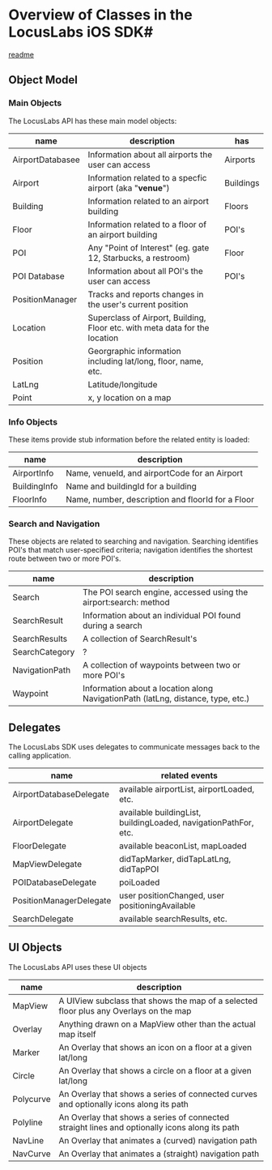 # Overview of Classes in the LocusLabs iOS SDK#

[readme](readme.md)

## Object Model ##

### Main Objects ###

The LocusLabs API has these main model objects:

name             | description                                                                 | has
---------------- | --------------------------------------------------------------------------- | ---------
AirportDatabasee | Information about all airports the user can access                          | Airports
Airport          | Information related to a specfic airport (aka "<b>venue</b>")               | Buildings
Building         | Information related to an airport building                                  | Floors
Floor            | Information related to a floor of an airport building                       | POI's
POI              | Any "Point of Interest" (eg. gate 12, Starbucks, a restroom)                | Floor
POI Database     | Information about all POI's the user can access                             | POI's
PositionManager  | Tracks and reports changes in the user's current position                   |
Location         | Superclass of Airport, Building, Floor etc. with meta data for the location |
Position         | Georgraphic information including lat/long, floor, name, etc.               |
LatLng           | Latitude/longitude                                                          |
Point            | x, y location on a map                                                      |

### Info Objects ##


These items provide stub information before the related entity is loaded: 


name                           | description
------------------------------ | -------------------------------------------------
AirportInfo                    | Name, venueId, and airportCode for an Airport
BuildingInfo                   | Name and buildingId for a building
FloorInfo                      | Name, number, description and floorId for a Floor


### Search and Navigation #### 


These objects are related to searching and navigation. Searching identifies POI's that match
user-specified criteria; navigation identifies the shortest route between two or more POI's.


name              | description
----------------- | --------------------------------------------------------------------------------
Search            | The POI search engine, accessed using the airport:search: method
SearchResult      | Information about an individual POI found during a search
SearchResults     | A collection of SearchResult's
SearchCategory    | ?
NavigationPath    | A collection of waypoints between two or more POI's
Waypoint          | Information about a location along NavigationPath (latLng, distance, type, etc.)


## Delegates ## 

The LocusLabs SDK uses delegates to communicate messages back to the calling application.


name                    | related events
----------------------- | ---------------------------------------------------------------
AirportDatabaseDelegate | available airportList, airportLoaded, etc.
AirportDelegate         | available buildingList, buildingLoaded, navigationPathFor, etc.
FloorDelegate           | available beaconList, mapLoaded
MapViewDelegate         | didTapMarker, didTapLatLng, didTapPOI
POIDatabaseDelegate     | poiLoaded
PositionManagerDelegate | user positionChanged, user positioningAvailable
SearchDelegate          | available searchResults, etc.




## UI Objects ##

The LocusLabs API uses these UI objects


name      | description
--------- | ----------------------------------------------------------------------------------------------
MapView   | A UIView subclass that shows the map of a selected floor plus any Overlays on the map
Overlay   | Anything drawn on a MapView other than the actual map itself
Marker    | An Overlay that shows an icon on a floor at a given lat/long
Circle    | An Overlay that shows a circle on a floor at a given lat/long
Polycurve | An Overlay that shows a series of connected curves and optionally icons along its path
Polyline  | An Overlay that shows a series of connected straight lines and optionally icons along its path
NavLine   | An Overlay that animates a (curved) navigation path
NavCurve  | An Overlay that animates a (straight) navigation path




